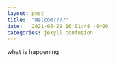 ```yaml
---
layout: post
title:  "Welcom????"
date:   2021-05-29 16:01:48 -0400
categories: jekyll confusion
---
```


what is happening
